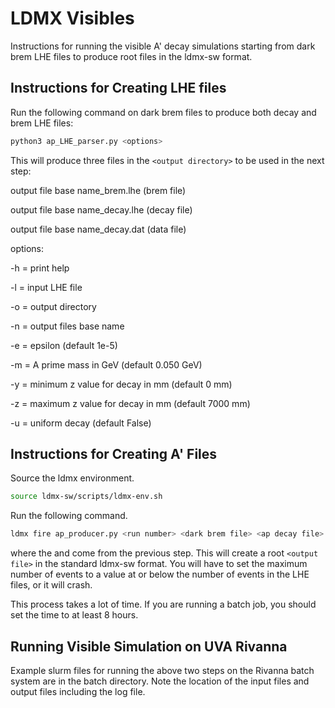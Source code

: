 # LDMX Visibles

Instructions for running the visible A' decay simulations starting from dark brem LHE files to produce root files in the ldmx-sw format.

## Instructions for Creating LHE files

Run the following command on dark brem files to produce both decay and brem LHE files:

```bash
python3 ap_LHE_parser.py <options>
```

This will produce three files in the ```<output directory>``` to be used in the next step:


output file base name_brem.lhe (brem file)

output file base name_decay.lhe (decay file)

output file base name_decay.dat (data file)

options:

-h = print help

-l = input LHE file

-o = output directory

-n = output files base name

-e = epsilon (default 1e-5)

-m = A prime mass in GeV (default 0.050 GeV)

-y = minimum z value for decay in mm (default 0 mm)

-z = maximum z value for decay in mm (default 7000 mm)

-u = uniform decay (default False)

## Instructions for Creating A' Files

Source the ldmx environment.

```bash
source ldmx-sw/scripts/ldmx-env.sh
```

Run the following command.

```bash
ldmx fire ap_producer.py <run number> <dark brem file> <ap decay file> <output file> <max events>
```

where the <dark brem file> and <ap decay file> come from the previous step. This will create a root ```<output file>``` in the standard ldmx-sw format. You will have to set the maximum number of events to a value at or below the number of events in the LHE files, or it will crash.

This process takes a lot of time. If you are running a batch job, you should set the time to at least 8 hours.

## Running Visible Simulation on UVA Rivanna

Example slurm files for running the above two steps on the Rivanna batch system are in the batch directory. Note the location of the input files and output files including the log file.
